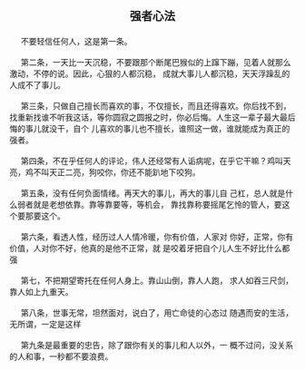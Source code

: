 <div style="text-align: center;font-weight: bold;font-size: 20px;margin-bottom: 20px;">
强者心法
</div>

<div style="text-indent: 20px;">
不要轻信任何人，这是第一条。
</div>

<br/>

<div style="text-indent: 20px;">
第二条，一天比一天沉稳，不要跟那个断尾巴猴似的上蹿下蹦，见着人就那么激动，不停的说。因此，心狠的人都沉稳，
成就大事儿人都沉稳，天天浮躁乱的人成不了事儿。
</div>
<br/>

<div style="text-indent: 20px;">
第三条，只做自己擅长而喜欢的事，不仅擅长，而且还得喜欢。你后找不到，找重新找谁不听我这话，等你圆寂之圆报之时，你必后悔。人生这一辈子最大最后悔的事儿就没干，自个
儿喜欢的事儿也不擅长，谁照这一做，谁就能成为真正的强者。
</div>
<br/>

<div style="text-indent: 20px;">
第四条，不在乎任何人的评论，伟人还经常有人诟病呢，在乎它干嘛？鸡叫天亮，鸡不叫天正二亮，狗咬你，你还不能趴地下咬狗。
</div>
<br/>

<div style="text-indent: 20px;">
第五条，没有任何负面情绪。再天大的事儿，再大的事儿自
己杠，总人就是什么弱者就是老想依靠。靠等靠要等，等机会，
靠找靠称要摇尾乞怜的管人，要这个要那要这个。
</div>
<br/>

<div style="text-indent: 20px;">
第六条，看透人性，经历过人人情冷暖，你有价值，人家对
你好，正常，你有价值，人对你不好，他真的是他不正常，就
是咬着牙把自个儿人生不好比什么都强
</div>
<br/>

<div style="text-indent: 20px;">
第七，不把期望寄托在任何人身上。靠山山倒，靠人人跑，
求人如吞三尺剑，靠人如上九重天。
</div>
<br/>

<div style="text-indent: 20px;">
第八条，世事无常，坦然面对，说白了，用亡命徒的心态过
随遇而安的生活，无所谓，一定是这样
</div>
<br/>

<div style="text-indent: 20px;">
第九条是最重要的忠告，除了跟你有关的事儿和人以外，一
概不过问，没关系的人和事，一秒都不要浪费。
</div>
